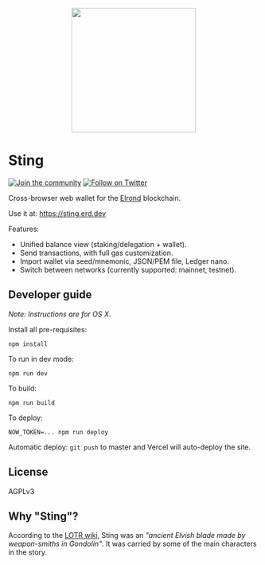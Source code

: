 <p align="center">
  <img width="250" height="250" src="https://raw.githubusercontent.com/erdDEVcode/sting/assets/logo.png">
</p>

# Sting

[![Join the community](https://img.shields.io/badge/Chat%20on-Telegram-brightgreen.svg?color=0088cc)](https://t.me/erdDEV)
[![Follow on Twitter](https://img.shields.io/twitter/url/http/shields.io.svg?style=social&label=Follow&maxAge=2592000)](https://twitter.com/erd_dev)

Cross-browser web wallet for the [Elrond](https://elrond.com) blockchain.

Use it at: https://sting.erd.dev

Features:
* Unified balance view (staking/delegation + wallet).
* Send transactions, with full gas customization.
* Import wallet via seed/mnemonic, JSON/PEM file, Ledger nano.
* Switch between networks (currently supported: mainnet, testnet).

## Developer guide

_Note: Instructions are for OS X_.

Install all pre-requisites:

```shell
npm install
```

To run in dev mode:

```shell
npm run dev
```

To build:

```shell
npm run build
```

To deploy:

```
NOW_TOKEN=... npm run deploy
```

Automatic deploy: `git push` to master and Vercel will auto-deploy the site.

## License

AGPLv3

## Why "Sting"?

According to the [LOTR wiki](https://lotr.fandom.com/wiki/Sting), Sting was an _"ancient Elvish blade made by weapon-smiths in Gondolin"_. It was carried by
some of the main characters in the story.
